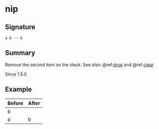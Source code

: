 
# nip

## Signature

`a b -- b`

## Summary

Remove the second item on the stack. See also: @ref:[drop](drop.md) and @ref:[clear](clear.md).

Since 1.5.0

## Example

| **Before** | **After** |
|------------|-----------|
| b          |           |
| a          | b         |

